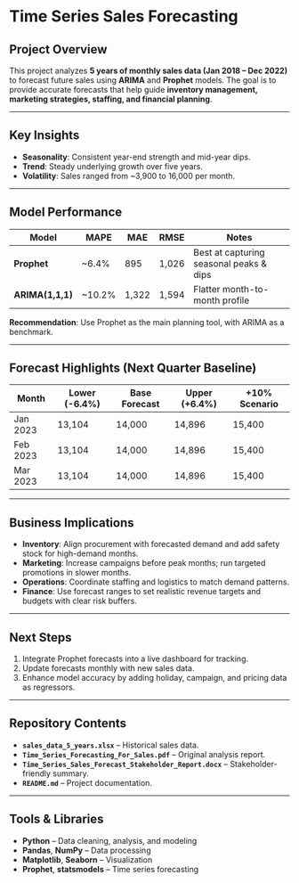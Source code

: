 # Time Series Sales Forecasting

## Project Overview  
This project analyzes **5 years of monthly sales data (Jan 2018 – Dec 2022)** to forecast future sales using **ARIMA** and **Prophet** models. The goal is to provide accurate forecasts that help guide **inventory management, marketing strategies, staffing, and financial planning**.

---

## Key Insights
- **Seasonality**: Consistent year-end strength and mid-year dips.  
- **Trend**: Steady underlying growth over five years.  
- **Volatility**: Sales ranged from ~3,900 to 16,000 per month.

---

## Model Performance
| Model        | MAPE   | MAE   | RMSE   | Notes |
|--------------|--------|-------|--------|-------|
| **Prophet**  | ~6.4%  | 895   | 1,026  | Best at capturing seasonal peaks & dips |
| **ARIMA(1,1,1)** | ~10.2% | 1,322 | 1,594 | Flatter month-to-month profile |

**Recommendation**: Use Prophet as the main planning tool, with ARIMA as a benchmark.

---

## Forecast Highlights (Next Quarter Baseline)
| Month | Lower (-6.4%) | Base Forecast | Upper (+6.4%) | +10% Scenario |
|-------|--------------|--------------|--------------|---------------|
| Jan 2023 | 13,104 | 14,000 | 14,896 | 15,400 |
| Feb 2023 | 13,104 | 14,000 | 14,896 | 15,400 |
| Mar 2023 | 13,104 | 14,000 | 14,896 | 15,400 |

---

## Business Implications
- **Inventory**: Align procurement with forecasted demand and add safety stock for high-demand months.  
- **Marketing**: Increase campaigns before peak months; run targeted promotions in slower months.  
- **Operations**: Coordinate staffing and logistics to match demand patterns.  
- **Finance**: Use forecast ranges to set realistic revenue targets and budgets with clear risk buffers.  

---

## Next Steps
1. Integrate Prophet forecasts into a live dashboard for tracking.
2. Update forecasts monthly with new sales data.
3. Enhance model accuracy by adding holiday, campaign, and pricing data as regressors.

---

## Repository Contents
- **`sales_data_5_years.xlsx`** – Historical sales data.  
- **`Time_Series_Forecasting_For_Sales.pdf`** – Original analysis report.  
- **`Time_Series_Sales_Forecast_Stakeholder_Report.docx`** – Stakeholder-friendly summary.  
- **`README.md`** – Project documentation.

---

## Tools & Libraries
- **Python** – Data cleaning, analysis, and modeling  
- **Pandas**, **NumPy** – Data processing  
- **Matplotlib**, **Seaborn** – Visualization  
- **Prophet**, **statsmodels** – Time series forecasting
